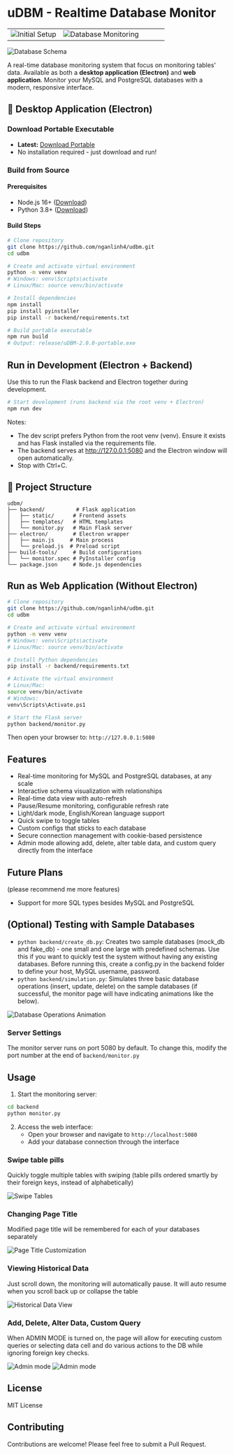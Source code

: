 # uDBM - Realtime Database Monitor

<table>
<tr>
<td width="33.3333%">
<img src="readme_assets/initial.png" alt="Initial Setup">
</td>
<td width="66.6666%">
<img src="readme_assets/ui.png" alt="Database Monitoring">
</td>
</tr>
</table>

![Database Schema](readme_assets/schema.png)

A real-time database monitoring system that focus on monitoring tables' data. Available as both a **desktop application (Electron)** and **web application**. Monitor your MySQL and PostgreSQL databases with a modern, responsive interface.

## 🚀 Desktop Application (Electron)

### Download Portable Executable
- **Latest:** [Download Portable](https://github.com/nganlinh4/udbm/releases/latest)
- No installation required - just download and run!

### Build from Source

#### Prerequisites
- Node.js 16+ ([Download](https://nodejs.org/))
- Python 3.8+ ([Download](https://www.python.org/))

#### Build Steps

```bash
# Clone repository
git clone https://github.com/nganlinh4/udbm.git
cd udbm

# Create and activate virtual environment
python -m venv venv
# Windows: venv\Scripts\activate
# Linux/Mac: source venv/bin/activate

# Install dependencies
npm install
pip install pyinstaller
pip install -r backend/requirements.txt

# Build portable executable
npm run build
# Output: release/uDBM-2.0.0-portable.exe
```

## Run in Development (Electron + Backend)

Use this to run the Flask backend and Electron together during development.

```bash
# Start development (runs backend via the root venv + Electron)
npm run dev
```

Notes:
- The dev script prefers Python from the root venv (venv). Ensure it exists and has Flask installed via the requirements file.
- The backend serves at http://127.0.0.1:5080 and the Electron window will open automatically.
- Stop with Ctrl+C.


## 📁 Project Structure

```
udbm/
├── backend/          # Flask application
│   ├── static/      # Frontend assets
│   ├── templates/   # HTML templates
│   └── monitor.py   # Main Flask server
├── electron/        # Electron wrapper
│   ├── main.js     # Main process
│   └── preload.js  # Preload script
├── build-tools/     # Build configurations
│   └── monitor.spec # PyInstaller config
└── package.json     # Node.js dependencies
```

## Run as Web Application (Without Electron)

```bash
# Clone repository
git clone https://github.com/nganlinh4/udbm.git
cd udbm

# Create and activate virtual environment
python -m venv venv
# Windows: venv\Scripts\activate
# Linux/Mac: source venv/bin/activate

# Install Python dependencies
pip install -r backend/requirements.txt

# Activate the virtual environment
# Linux/Mac:
source venv/bin/activate
# Windows:
venv\Scripts\Activate.ps1

# Start the Flask server
python backend/monitor.py
```

Then open your browser to: `http://127.0.0.1:5080`

## Features

- Real-time monitoring for MySQL and PostgreSQL databases, at any scale
- Interactive schema visualization with relationships
- Real-time data view with auto-refresh
- Pause/Resume monitoring, configurable refresh rate
- Light/dark mode, English/Korean language support
- Quick swipe to toggle tables
- Custom configs that sticks to each database
- Secure connection management with cookie-based persistence
- Admin mode allowing add, delete, alter table data, and custom query directly from the interface

## Future Plans

(please recommend me more features)
- Support for more SQL types besides MySQL and PostgreSQL

## (Optional) Testing with Sample Databases

- `python backend/create_db.py`: Creates two sample databases (mock_db and fake_db) - one small and one large with predefined schemas. Use this if you want to quickly test the system without having any existing databases. Before running this, create a config.py in the backend folder to define your host, MySQL username, password.
- `python backend/simulation.py`: Simulates three basic database operations (insert, update, delete) on the sample databases (if successful, the monitor page will have indicating animations like the below).

![Database Operations Animation](readme_assets/animation.png)

### Server Settings

The monitor server runs on port 5080 by default. To change this, modify the port number at the end of `backend/monitor.py`

## Usage

1. Start the monitoring server:
```bash
cd backend
python monitor.py
```

2. Access the web interface:
   - Open your browser and navigate to `http://localhost:5080`
   - Add your database connection through the interface

### Swipe table pills
Quickly toggle multiple tables with swiping (table pills ordered smartly by their foreign keys, instead of alphabetically)

![Swipe Tables](readme_assets/swipe.png)

### Changing Page Title

Modified page title will be remembered for each of your databases separately

![Page Title Customization](readme_assets/title.png)

### Viewing Historical Data

Just scroll down, the monitoring will automatically pause. It will auto resume when you scroll back up or collapse the table

![Historical Data View](readme_assets/tooltip.png)

### Add, Delete, Alter Data, Custom Query

When ADMIN MODE is turned on, the page will allow for executing custom queries or selecting data cell and do various actions to the DB while ignoring foreign key checks.

![Admin mode](readme_assets/admin.png)
![Admin mode](readme_assets/custom.png)

## License

MIT License

## Contributing

Contributions are welcome! Please feel free to submit a Pull Request.
